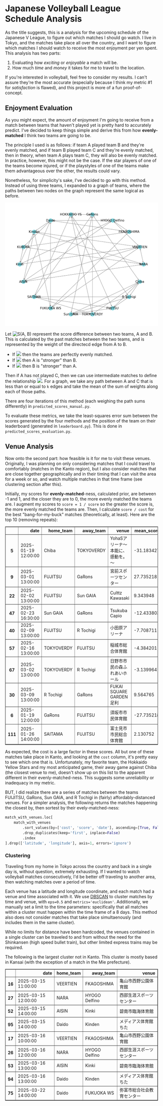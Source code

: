 # Japanese Volleyball League Schedule Analysis

As the title suggests, this is a analysis for the upcoming schedule of the Japanese V League, to figure out which matches I should go watch. I live in Tokyo, and the matches take place all over the country, and I want to figure which matches I should watch to receive the most enjoyment per yen spent. This analysis has two parts:
1. Evaluating how *exciting* or *enjoyable* a match will be.
2. How much *time* and *money* it takes for me to travel to the location.

If you're interested in volleyball, feel free to consider my results. I can't assure they're the most accurate (especially because I think my metric #1 for *satisfaction* is flawed), and this project is more of a fun proof-of-concept.

## Enjoyment Evaluation

As you might expect, the amount of enjoyment I'm going to receive from a match between teams that haven't played yet is pretty hard to accurately predict. I've decided to keep things simple and derive this from how **evenly-matched** I think two teams are going to be. 

The principle I used is as follows: if team A played team B and they're evenly matched, and if team B played team C and they're evenly matched, then in theory, when team A plays team C, they will also be evenly matched. In practice, however, this might not be the case. If the star players of one of the teams become injured, or if the playstyles of one of the teams make them advantageous over the other, the results could vary.

Nonetheless, for simplicity's sake, I've decided to go with this method. Instead of using three teams, I expanded to a graph of teams, where the paths between two nodes on the graph represent the same logical as before.

![images/vleague_div2_graph_jan6.png](images/vleague_div2_graph_jan6.png)

Let ![S(A, B)](https://latex.codecogs.com/png.image?\inline&space;\dpi{110}\bg{white}&space;S(A,B)) represent the score difference between two teams, A and B. This is calculated by the past matches between the two teams, and is represented by the weight of the directecd edge from A to B.
- If ![](https://latex.codecogs.com/png.image?\inline&space;\dpi{110}\bg{white}&space;S(A,B)=0) then the teams are perfectly evenly matched.
- If ![](https://latex.codecogs.com/png.image?\inline&space;\dpi{110}\bg{white}&space;S(A,B)>0) then A is "stronger" than B.
- If ![](https://latex.codecogs.com/png.image?\inline&space;\dpi{110}\bg{white}&space;S(A,B)<0) then B is "stronger" than A.

Then if A has not played C, then we can use intermediate matches to define the relationship ![](https://latex.codecogs.com/png.image?\inline&space;\dpi{110}\bg{white}S(A,C)\approx&space;S(A,B)&plus;S(B,C)). For a graph, we take any path between A and C that is less than or equal to `k` edges and take the mean of the sum of weights along each of those paths. 

There are four iterations of this method (each weighing the path sums differently) in `predicted_scores_manual.py`.

To evaluate these metrics, we take the least-squares error sum between the scores generated by the four methods and the position of the team on their leaderboard (generated in `leaderboard.py`). This is done in `predicted_scores_evaluation.py`.

## Venue Analysis

Now onto the second part: how feasible is it for me to visit these venues. Originally, I was planning on only considering matches that I could travel to comfortably (matches in the Kanto region), but I also consider matches that are close together geographically and in their timing that I can visit the area for a week or so, and watch multiple matches in that time frame (see clustering section after this).

Initially, my scores for **evenly-matched**-ness, calculated prior, are between -1 and 1, and the closer they are to 0, the more evenly matched the teams are. I augment my scores to `score = 1 / score` so the greater the score is, the more evenly matched the teams are. Then, I calculate `score / cost` for the best "bang-for-my-buck" matches (theoretically, at least). Here are the top 10 (removing repeats):

<table border="1" class="dataframe">
  <thead>
    <tr style="text-align: right;">
      <th></th>
      <th>date</th>
      <th>home_team</th>
      <th>away_team</th>
      <th>venue</th>
      <th>mean_score</th>
      <th>cost</th>
      <th>time</th>
      <th>score_per_cost</th>
    </tr>
  </thead>
  <tbody>
    <tr>
      <th>5</th>
      <td>2025-01-19 12:00:00</td>
      <td>Chiba</td>
      <td>TOKYOVERDY</td>
      <td>YohaSアリーナ～本能に、感動を。～</td>
      <td>-31.183427</td>
      <td>530</td>
      <td>00:59:00</td>
      <td>0.058837</td>
    </tr>
    <tr>
      <th>9</th>
      <td>2025-03-01 13:00:00</td>
      <td>FUJITSU</td>
      <td>GaRons</td>
      <td>宮前スポーツセンター</td>
      <td>27.735218</td>
      <td>730</td>
      <td>01:32:00</td>
      <td>0.037993</td>
    </tr>
    <tr>
      <th>22</th>
      <td>2025-02-02 13:00:00</td>
      <td>FUJITSU</td>
      <td>Sun GAIA</td>
      <td>Culttz Kawasaki</td>
      <td>9.343948</td>
      <td>860</td>
      <td>01:00:00</td>
      <td>0.010865</td>
    </tr>
    <tr>
      <th>47</th>
      <td>2025-02-23 16:30:00</td>
      <td>Sun GAIA</td>
      <td>GaRons</td>
      <td>Tsukuba Capio</td>
      <td>-12.433803</td>
      <td>1370</td>
      <td>01:27:00</td>
      <td>0.009076</td>
    </tr>
    <tr>
      <th>40</th>
      <td>2025-02-09 13:00:00</td>
      <td>FUJITSU</td>
      <td>R Tochigi</td>
      <td>小田原アリーナ</td>
      <td>-7.708711</td>
      <td>1060</td>
      <td>02:22:00</td>
      <td>0.007272</td>
    </tr>
    <tr>
      <th>57</th>
      <td>2025-02-16 13:00:00</td>
      <td>TOKYOVERDY</td>
      <td>FUJITSU</td>
      <td>稲城市総合体育館</td>
      <td>-4.384201</td>
      <td>920</td>
      <td>01:42:00</td>
      <td>0.004765</td>
    </tr>
    <tr>
      <th>67</th>
      <td>2025-03-02 13:00:00</td>
      <td>TOKYOVERDY</td>
      <td>R Tochigi</td>
      <td>日野市市民の森ふれあいホール</td>
      <td>-3.139964</td>
      <td>790</td>
      <td>01:24:00</td>
      <td>0.003975</td>
    </tr>
    <tr>
      <th>30</th>
      <td>2025-03-09 13:00:00</td>
      <td>R Tochigi</td>
      <td>GaRons</td>
      <td>FUKAI SQUARE GARDEN 足利</td>
      <td>9.564765</td>
      <td>2440</td>
      <td>02:17:00</td>
      <td>0.003920</td>
    </tr>
    <tr>
      <th>6</th>
      <td>2025-01-19 12:00:00</td>
      <td>GaRons</td>
      <td>FUJITSU</td>
      <td>須坂市市民体育館</td>
      <td>-27.735218</td>
      <td>8900</td>
      <td>02:57:00</td>
      <td>0.003116</td>
    </tr>
    <tr>
      <th>111</th>
      <td>2025-01-26 14:00:00</td>
      <td>SAITAMA</td>
      <td>FUJITSU</td>
      <td>富士見市市民総合体育館</td>
      <td>2.130752</td>
      <td>740</td>
      <td>01:39:00</td>
      <td>0.002879</td>
    </tr>
  </tbody>
</table>

As expected, the cost is a large factor in these scores. All but one of these matches take place in Kanto, and looking at the `cost` column, it's pretty easy to see which one that is. Unfortunately, my favorite team, the Hokkaido Yellow Stars and my most anticipated game, their away game against Chiba (the closest venue to me), doesn't show up on this list to the apparent different in their evenly-matched-ness. This suggests some unreliability or inadequacy in my metric.

BUT, I did realize there are a series of matches between the teams FUIJITSU, GaRons, Sun GAIA, and R Tochigi in (fairly) affordably-distanced venues. For a simpler analysis, the following returns the matches happening the closest by, then sortest by their evely-matched-ness:
```python
match_with_venues.loc[
    match_with_venues
        .sort_values(by=['cost', 'score', 'date'], ascending=[True, False, True])[['cost', 'score']]
        .drop_duplicates(keep='first', inplace=False)
        .index
].drop(['latitude', 'longitude'], axis=1, errors='ignore')
```
### Clustering

Traveling from my home in Tokyo across the country and back in a single day is, without question, extremely exhausting. If I wanted to watch volleyball matches consecutively, I'd be better off traveling to another area, then watching matches over a period of time.

Each venue has a latitude and longitude coordinate, and each match had a venue and time associated with it. We use [DBSCAN](https://scikit-learn.org/stable/modules/generated/sklearn.cluster.DBSCAN.html) to cluster matches by time and venue, with `eps=0.5` and `metrics='euclidean'`. Additionally, we manually set a limit to the time parameters: specifically that all matches within a cluster must happen within the time frame of a 8 days. This method also does not consider matches that take place simultaenously (and includes them in the same cluster).

While no limits for distance have been hardcoded, the venues contained in a single cluster can be traveled to and from without the need for the Shinkansen (high speed bullet train), but other limited express trains may be required.

The following is the largest cluster not in Kanto. This cluster is mostly based in Kansai (with the exception of a match in the Mie prefecture).
<table border="1" class="dataframe">
  <thead>
    <tr style="text-align: right;">
      <th></th>
      <th>date</th>
      <th>home_team</th>
      <th>away_team</th>
      <th>venue</th>
    </tr>
  </thead>
  <tbody>
    <tr>
      <th>16</th>
      <td>2025-03-15 11:00:00</td>
      <td>VEERTIEN</td>
      <td>FKAGOSHIMA</td>
      <td>亀山市西野公園体育館</td>
    </tr>
    <tr>
      <th>27</th>
      <td>2025-03-15 12:00:00</td>
      <td>NARA</td>
      <td>HYOGO Delfino</td>
      <td>西部生涯スポーツセンター</td>
    </tr>
    <tr>
      <th>52</th>
      <td>2025-03-15 14:00:00</td>
      <td>AISIN</td>
      <td>Kinki</td>
      <td>碧南市臨海体育館</td>
    </tr>
    <tr>
      <th>95</th>
      <td>2025-03-15 14:00:00</td>
      <td>Daido</td>
      <td>Kinden</td>
      <td>メディアス体育館ちた</td>
    </tr>
    <tr>
      <th>17</th>
      <td>2025-03-16 10:00:00</td>
      <td>VEERTIEN</td>
      <td>FKAGOSHIMA</td>
      <td>亀山市西野公園体育館</td>
    </tr>
    <tr>
      <th>26</th>
      <td>2025-03-16 12:00:00</td>
      <td>NARA</td>
      <td>HYOGO Delfino</td>
      <td>西部生涯スポーツセンター</td>
    </tr>
    <tr>
      <th>53</th>
      <td>2025-03-16 13:00:00</td>
      <td>AISIN</td>
      <td>Kinki</td>
      <td>碧南市臨海体育館</td>
    </tr>
    <tr>
      <th>94</th>
      <td>2025-03-16 13:00:00</td>
      <td>Daido</td>
      <td>Kinden</td>
      <td>メディアス体育館ちた</td>
    </tr>
    <tr>
      <th>75</th>
      <td>2025-03-22 14:00:00</td>
      <td>Daido</td>
      <td>FUKUOKA WS</td>
      <td>弥富市総合社会教育センター</td>
    </tr>
  </tbody>
</table>


